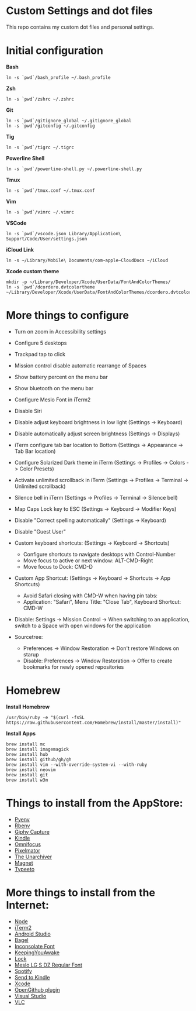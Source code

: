 # Custom Settings and dot files

This repo contains my custom dot files and personal settings.

# Initial configuration

**Bash**
```
ln -s `pwd`/bash_profile ~/.bash_profile
```

**Zsh**
```
ln -s `pwd`/zshrc ~/.zshrc
```

**Git**
```
ln -s `pwd`/gitignore_global ~/.gitignore_global
ln -s `pwd`/gitconfig ~/.gitconfig
```

**Tig**
```
ln -s `pwd`/tigrc ~/.tigrc
```

**Powerline Shell**
```
ln -s `pwd`/powerline-shell.py ~/.powerline-shell.py
```

**Tmux**
```
ln -s `pwd`/tmux.conf ~/.tmux.conf
```

**Vim**
```
ln -s `pwd`/vimrc ~/.vimrc
```

**VSCode**
```
ln -s `pwd`/vscode.json Library/Application\ Support/Code/User/settings.json
```

**iCloud Link**
```
ln -s ~/Library/Mobile\ Documents/com~apple~CloudDocs ~/iCloud
```

**Xcode custom theme**
```
mkdir -p ~/Library/Developer/Xcode/UserData/FontAndColorThemes/
ln -s `pwd`/dcordero.dvtcolortheme ~/Library/Developer/Xcode/UserData/FontAndColorThemes/dcordero.dvtcolortheme
```

# More things to configure

* Turn on zoom in Accessibility settings
* Configure 5 desktops
* Trackpad tap to click
* Mission control disable automatic rearrange of Spaces
* Show battery percent on the menu bar
* Show bluetooth on the menu bar
* Configure Meslo Font in iTerm2
* Disable Siri
* Disable adjust keyboard brightness in low light (Settings -> Keyboard)
* Disable automatically adjust screen brightness (Settings -> Displays)
* iTerm configure tab bar location to Bottom (Settings -> Appearance -> Tab Bar location)
* Configure Solarized Dark theme in iTerm (Settings -> Profiles -> Colors -> Color Presets)
* Activate unlimited scrollback in iTerm (Settings -> Profiles -> Terminal -> Unlimited scrollback)
* Silence bell in iTerm (Settings -> Profiles -> Terminal -> Silence bell)
* Map Caps Lock key to ESC (Settings -> Keyboard -> Modifier Keys)
* Disable "Correct spelling automatically" (Settings -> Keyboard)
* Disable "Guest User"
* Custom keyboard shortcuts: (Settings -> Keyboard -> Shortcuts)
    - Configure shortcuts to navigate desktops with Control-Number
    - Move focus to active or next window: ALT-CMD-Right
    - Move focus to Dock: CMD-D
* Custom App Shortcut: (Settings -> Keyboard -> Shortcuts -> App Shortcuts)
    - Avoid Safari closing with CMD-W when having pin tabs:
    - Application: "Safari", Menu Title: "Close Tab", Keyboard Shortcut: CMD-W
        
* Disable: Settings -> Mission Control -> When switching to an application, switch to a Space with open windows for the application
* Sourcetree:
    - Preferences -> Window Restoration -> Don't restore Windows on starup
    - Disable: Preferences -> Window Restoration -> Offer to create bookmarks for newly opened repositories

# Homebrew

**Install Homebrew**
```
/usr/bin/ruby -e "$(curl -fsSL https://raw.githubusercontent.com/Homebrew/install/master/install)"
```

**Install Apps**
```
brew install mc
brew install imagemagick
brew install hub
brew install github/gh/gh
brew install vim --with-override-system-vi --with-ruby
brew install neovim
brew install git
brew install w3m
```

# Things to install from the AppStore:

* [Pyenv](https://github.com/pyenv/pyenv)
* [Rbenv](https://github.com/rbenv/rbenv)
* [Giphy Capture](https://apps.apple.com/ch/app/giphy-capture-the-gif-maker/id668208984?l=en&mt=12)
* [Kindle](https://apps.apple.com/ch/app/kindle/id405399194?l=en&mt=12)
* [Omnifocus](https://apps.apple.com/ch/app/omnifocus-3/id1346203938?l=en&mt=12)
* [Pixelmator](https://apps.apple.com/ch/app/pixelmator/id407963104?l=en&mt=12)
* [The Unarchiver](https://apps.apple.com/ch/app/the-unarchiver/id425424353?l=en&mt=12)
* [Magnet](https://itunes.apple.com/ch/app/magnet/id441258766?mt=12&ign-mpt=uo%3D4)
* [Typeeto](https://apps.apple.com/ch/app/typeeto-remote-bt-keyboard/id970502923?l=en&mt=12)

# More things to install from the Internet:

* [Node](https://nodejs.org)
* [iTerm2](https://www.iterm2.com)
* [Android Studio](https://developer.android.com/studio)
* [Bagel](https://github.com/yagiz/Bagel)
* [Inconsolate Font](https://fonts.google.com/specimen/Inconsolata)
* [KeepingYouAwake](https://github.com/newmarcel/KeepingYouAwake)
* [Lock](https://github.com/phelgo/Lock)
* [Meslo LG S DZ Regular Font](https://github.com/powerline/fonts/blob/master/Meslo%20Dotted/Meslo%20LG%20S%20DZ%20Regular%20for%20Powerline.ttf)
* [Spotify](https://www.spotify.com)
* [Send to Kindle](https://www.amazon.com/gp/sendtokindle/mac)
* [Xcode](https://developer.apple.com)
* [OpenGithub plugin](https://github.com/Watson1978/OpenGithub)
* [Visual Studio](https://www.visualstudio.com/downloads/)
* [VLC](http://www.videolan.org/vlc/index.html)

